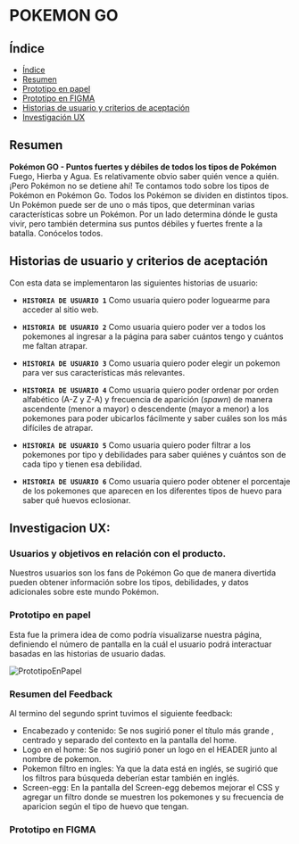 # POKEMON GO

## Índice

- [Índice](#índice)
- [Resumen](#resumen)
- [Prototipo en papel](#prototipo-en-papel)
- [Prototipo en FIGMA](#prototipo-en-FIGMA)
- [Historias de usuario y criterios de aceptación](#historias-de-usuario-y-criterios-de-aceptacion)
- [Investigación UX](#investigacion-ux)

## Resumen

**Pokémon GO - Puntos fuertes y débiles de todos los tipos de Pokémon**
Fuego, Hierba y Agua. Es relativamente obvio saber quién vence a quién. ¡Pero Pokémon no se detiene ahí! Te contamos todo sobre los tipos de Pokémon en Pokémon Go.
Todos los Pokémon se dividen en distintos tipos. Un Pokémon puede ser de uno o más tipos, que determinan varias características sobre un Pokémon. Por un lado determina dónde le gusta vivir, pero también
determina sus puntos débiles y fuertes frente a la batalla. Conócelos todos.

## Historias de usuario y criterios de aceptación

Con esta data se implementaron las siguientes historias de usuario:

- **`HISTORIA DE USUARIO 1`** Como usuaria quiero poder loguearme para acceder al sitio web.
  
- **`HISTORIA DE USUARIO 2`** Como usuaria quiero poder ver a todos los pokemones al ingresar a la página para saber cuántos tengo y cuántos me faltan atrapar.
     
- **`HISTORIA DE USUARIO 3`** Como usuaria quiero poder elegir un pokemon para ver sus características más relevantes.
 
- **`HISTORIA DE USUARIO 4`** Como usuaria quiero poder ordenar por orden alfabético (A-Z y Z-A) y frecuencia de aparición (_spawn_) de manera ascendente (menor a mayor) o descendente (mayor a menor) a los pokemones para poder ubicarlos fácilmente y saber cuáles son los más difíciles de atrapar.
 
- **`HISTORIA DE USUARIO 5`** Como usuaria quiero poder filtrar a los pokemones por tipo y debilidades para saber quiénes y cuántos son de cada tipo y tienen esa debilidad.
 
- **`HISTORIA DE USUARIO 6`** Como usuaria quiero poder obtener el porcentaje de los pokemones que aparecen en los diferentes tipos de huevo para saber qué huevos eclosionar.
 
## Investigacion UX:

### Usuarios y objetivos en relación con el producto.
Nuestros usuarios son los fans de Pokémon Go que de manera divertida pueden obtener información sobre los tipos, debilidades, y datos adicionales sobre este mundo Pokémon.

### Prototipo en papel
Esta fue la primera idea de como podría visualizarse nuestra página, definiendo el número de pantalla en la cuál el usuario podrá interactuar basadas en las historias de usuario dadas.

![PrototipoEnPapel](https://user-images.githubusercontent.com/51327685/60276635-9c4e5480-98c1-11e9-8547-3c9d24359cdb.jpg)


### Resumen del Feedback

Al termino del segundo sprint tuvimos el siguiente feedback:
- Encabezado y contenido: Se nos sugirió poner el título más grande , centrado y separado del contexto en la pantalla del home.
- Logo en el home: Se nos sugirió poner un logo en el HEADER junto al nombre de pokemon.
- Pokemon filtro en ingles: Ya que la data está en inglés, se sugirió que los filtros para búsqueda deberían estar también en inglés.
- Screen-egg: En la pantalla del Screen-egg debemos mejorar el CSS y agregar un filtro donde se muestren los pokemones y  su frecuencia de aparicion según el tipo de huevo que tengan.

### Prototipo en FIGMA


